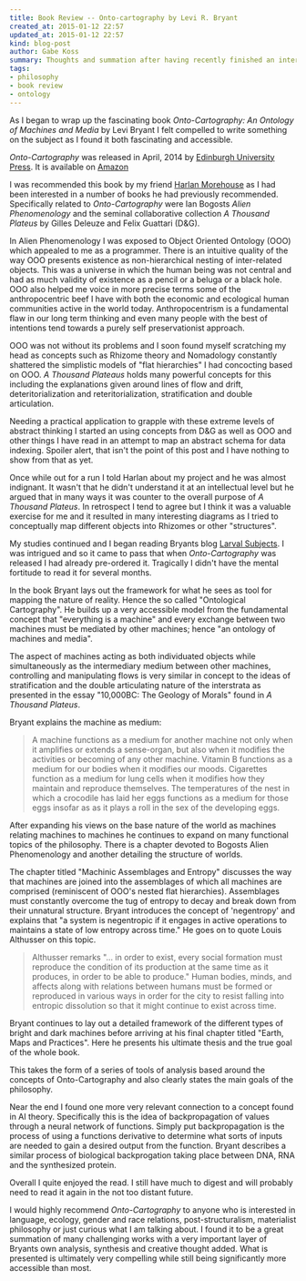 ```yaml
---
title: Book Review -- Onto-cartography by Levi R. Bryant
created_at: 2015-01-12 22:57
updated_at: 2015-01-12 22:57
kind: blog-post
author: Gabe Koss
summary: Thoughts and summation after having recently finished an interesting book which attempts to redeem materialist philosophy.
tags: 
- philosophy
- book review
- ontology
--- 
```


As I began to wrap up the fascinating book _Onto-Cartography: An Ontology of
Machines and Media_ by Levi Bryant I felt compelled to write something on the
subject as I found it both fascinating and accessible. 

_Onto-Cartography_ was released in April, 2014 by [Edinburgh University
Press](http://www.euppublishing.com/book/9780748679966). It is available on
[Amazon](http://www.amazon.com/Onto-Cartography-Ontology-Machines-Speculative-Realism/dp/0748679979)

I was recommended this book by my friend [Harlan
Morehouse](https://twitter.com/harlanmorehouse) as I had been interested in
a number of books he had previously recommended. Specifically related to
_Onto-Cartography_ were Ian Bogosts _Alien Phenomenology_ and the seminal
collaborative collection _A Thousand Plateus_ by Gilles Deleuze and Felix
Guattari (D&G). 

In Alien Phenomenology I was exposed to Object Oriented Ontology (OOO) which
appealed to me as a programmer. There is an intuitive quality of the way OOO
presents existence as non-hierarchical nesting of inter-related objects. This
was a universe in which the human being was not central and had as much
validity of existence as a pencil or a beluga or a black hole. OOO also helped
me voice in more precise terms some of the anthropocentric beef I have with
both the economic and ecological human communities active in the world today.
Anthropocentrism is a fundamental flaw in our long term thinking and even many
people with the best of intentions tend towards a purely self preservationist
approach. 

OOO was not without its problems and I soon found myself scratching my head as
concepts such as Rhizome theory and Nomadology constantly shattered the
simplistic models of "flat hierarchies" I had concocting based on OOO. _A
Thousand Plateaus_ holds many powerful concepts for this including the
explanations given around lines of flow and drift, deteritorialization and
reteritorialization, stratification and double articulation.

Needing a practical application to grapple with these extreme levels of
abstract thinking I started an using concepts from D&G as well as OOO and other
things I have read in an attempt to map an abstract schema for data indexing.
Spoiler alert, that isn't the point of this post and I have nothing to show
from that as yet. 

Once while out for a run I told Harlan about my project and he was almost
indignant. It wasn't that he didn't understand it at an intellectual level but
he argued that in many ways it was counter to the overall purpose of _A Thousand
Plateus_. In retrospect I tend to agree but I think it was a valuable exercise
for me and it resulted in many interesting diagrams as I tried to conceptually
map different objects into Rhizomes or other "structures". 

My studies continued and I began reading Bryants blog [Larval
Subjects](https://larvalsubjects.wordpress.com/).  I was intrigued and so it
came to pass that when _Onto-Cartography_ was released I had already
pre-ordered it.  Tragically I didn't have the mental fortitude to read it for
several months. 

In the book Bryant lays out the framework for what he sees as tool for mapping
the nature of reality. Hence the so called "Ontological Cartography". He builds
up a very accessible model from the fundamental concept that "everything is a
machine" and every exchange between two machines must be mediated by other
machines; hence "an ontology of machines and media". 

The aspect of machines acting as both individuated objects while
simultaneously as the intermediary medium between other machines, controlling
and manipulating flows is very similar in concept to the ideas of
stratification and the double articulating nature of the interstrata as
presented in the essay "10,000BC: The Geology of Morals" found in _A Thousand
Plateus_.

Bryant explains the machine as medium:

> A machine functions as a medium for another machine not only when it
> amplifies or extends a sense-organ, but also when it modifies the activities
> or becoming of any other machine. Vitamin B functions as a medium for our
> bodies when it modifies our moods. Cigarettes function as a medium for lung
> cells when it modifies how they maintain and reproduce themselves. The
> temperatures of the nest in which a crocodile has laid her eggs functions as
> a medium for those eggs insofar as as it plays a roll in the sex of the
> developing eggs. 

After expanding his views on the base nature of the world as machines relating
machines to machines he continues to expand on many functional topics of the
philosophy. There is a chapter devoted to Bogosts Alien Phenomenology and
another detailing the structure of worlds.

The chapter titled "Machinic Assemblages and Entropy" discusses the way that
machines are joined into the assemblages of which all machines are comprised
(reminiscent of OOO's nested flat hierarchies). Assemblages must constantly
overcome the tug of entropy to decay and break down from their unnatural
structure. Bryant introduces the concept of 'negentropy' and explains that "a
system is negentropic if it engages in active operations to maintains a state
of low entropy across time." He goes on to quote Louis Althusser on this topic. 

> Althusser remarks "... in order to exist, every social formation must
> reproduce the condition of its production at the same time as it produces, in
> order to be able to produce." Human bodies, minds, and affects along with
> relations between humans must be formed or reproduced in various ways in
> order for the city to resist falling into entropic dissolution so that it
> might continue to exist across time. 

Bryant continues to lay out a detailed framework of the different types of
bright and dark machines before arriving at his final chapter titled "Earth,
Maps and Practices". Here he presents his ultimate thesis and the true goal of
the whole book.  

This takes the form of a series of tools of analysis based around the concepts
of Onto-Cartography and also clearly states the main goals of the philosophy. 

Near the end I found one more very relevant connection to a concept found in AI
theory. Specifically this is the idea of backpropagation of values through a
neural network of functions. Simply put backpropagation is the process of using
a functions derivative to determine what sorts of inputs are needed to gain a
desired output from the function. Bryant describes a similar process of
biological backprogation taking place between DNA, RNA and the synthesized
protein. 

Overall I quite enjoyed the read. I still have much to digest and will probably
need to read it again in the not too distant future. 

I would highly recommend _Onto-Cartography_ to anyone who is interested in
language, ecology, gender and race relations, post-structuralism, materialist
philosophy or just curious what I am talking about. I found it to be a great
summation of many challenging works with a very important layer of Bryants own
analysis, synthesis and creative thought added.  What is presented is
ultimately very compelling while still being significantly more accessible than
most. 
